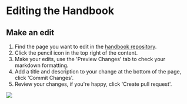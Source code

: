 # Editing the Handbook

## Make an edit

1. Find the page you want to edit in the [handbook repository](https://github.com/Conex-Research/handbook).
2. Click the pencil icon in the top right of the content.
3. Make your edits, use the 'Preview Changes' tab to check your markdown formatting.
4. Add a title and description to your change at the bottom of the page, click 'Commit Changes'.
5. Review your changes, if you're happy, click 'Create pull request'.

![](https://mermaid.ink/img/eyJjb2RlIjoiZ3JhcGggTFJcbiAgICBBW0NyZWF0ZSBwdWxsIHJlcXVlc3RdXG4gICAgQSAtLT4gQltSZXZpZXddXG4gICAgQiAtLSBBcHByb3ZlZCAtLS0-IENbUHVibGlzaGVkIHRvIGhhbmRib29rXSIsIm1lcm1haWQiOnsidGhlbWUiOiJkZWZhdWx0In0sInVwZGF0ZUVkaXRvciI6ZmFsc2V9)


